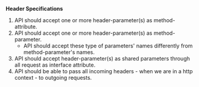 **Header Specifications**

1. API should accept one or more header-parameter(s) as method-attribute.
1. API should accept one or more header-parameter(s) as method-parameter.
    - API should accept these type of parameters' names differently from method-parameter's names.
1. API should accept header-parameter(s) as shared parameters through
     all request as interface attribute.
1. API should be able to pass all incoming headers - when we are in a http context - to 
    outgoing requests.